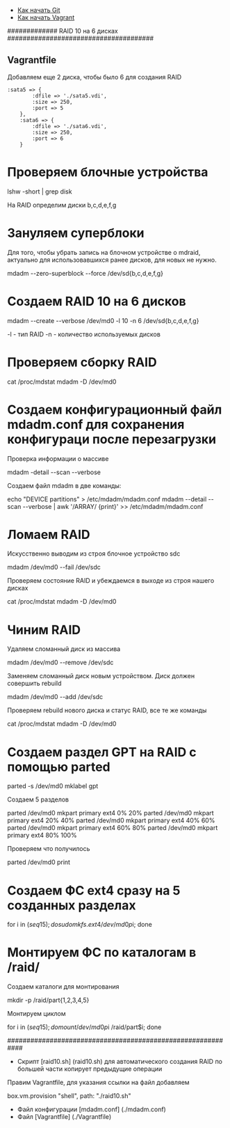 * [Как начать Git](git_quick_start.md)
* [Как начать Vagrant](vagrant_quick_start.md)

############# RAID 10 на 6 дисках ######################################

## Vagrantfile

Добавляем еще 2 диска, чтобы было 6 для создания RAID

	:sata5 => {
            :dfile => './sata5.vdi',
            :size => 250,
            :port => 5
        },
        :sata6 => {
            :dfile => './sata6.vdi',
            :size => 250, 
            :port => 6
        }
		
# Проверяем блочные устройства

lshw -short | grep disk

На RAID определим диски b,c,d,e,f,g

# Зануляем суперблоки

Для того, чтобы убрать запись на блочном устройстве о mdraid, актуально для использовавшихся ранее дисков, для новых не нужно.

mdadm --zero-superblock --force /dev/sd{b,c,d,e,f,g}

# Создаем RAID 10 на 6 дисков

mdadm --create --verbose /dev/md0 -l 10 -n 6 /dev/sd{b,c,d,e,f,g}

-l - тип RAID
-n - количество используемых дисков

# Проверяем сборку RAID

cat /proc/mdstat
mdadm -D /dev/md0

# Создаем конфигурационный файл mdadm.conf для сохранения конфигураци после перезагрузки

Проверка информации о массиве

mdadm -detail --scan --verbose

Создаем файл mdadm в две команды:

echo "DEVICE partitions" > /etc/mdadm/mdadm.conf
mdadm --detail --scan --verbose | awk '/ARRAY/ {print}' >> /etc/mdadm/mdadm.conf

# Ломаем RAID 

Искусственно выводим из строя блочное устройство sdc

mdadm /dev/md0 --fail /dev/sdc

Проверяем состояние RAID и убеждаемся в выходе из строя нашего дисках

cat /proc/mdstat
mdadm -D /dev/md0

# Чиним RAID

Удаляем сломанный диск из массива

mdadm /dev/md0 --remove /dev/sdc

Заменяем сломанный диск новым устройством. Диск должен совершить rebuild

mdadm /dev/md0 --add /dev/sdc

Проверяем rebuild нового диска и статус RAID, все те же команды

cat /proc/mdstat
mdadm -D /dev/md0

# Создаем раздел GPT на RAID с помощью parted

parted -s /dev/md0 mklabel gpt

Создаем 5 разделов

parted /dev/md0 mkpart primary ext4 0% 20%
parted /dev/md0 mkpart primary ext4 20% 40%
parted /dev/md0 mkpart primary ext4 40% 60%
parted /dev/md0 mkpart primary ext4 60% 80%
parted /dev/md0 mkpart primary ext4 80% 100%

Проверяем что получилось

parted /dev/md0 print

# Создаем ФС ext4 сразу на 5 созданных разделах

for i in $(seq 1 5); do sudo mkfs.ext4 /dev/md0p$i; done

# Монтируем ФС по каталогам в /raid/

Создаем каталоги для монтирования

mkdir -p /raid/part{1,2,3,4,5}

Монтируем циклом

for i in $(seq 1 5); do mount /dev/md0p$i /raid/part$i; done

############################################################

* Скрипт [raid10.sh] (raid10.sh) для автоматического создания RAID по большей части копирует предыдущие операции

Правим Vagrantfile, для указания ссылки на файл добавляем 

box.vm.provision "shell", path: "./raid10.sh"


* Файл конфигурации [mdadm.conf] (./mdadm.conf)
* Файл [Vagrantfile] (./Vagrantfile)








